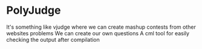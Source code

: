 # PolyJudge
It's something like vjudge where we can create mashup contests from other websites problems 
We can create our own questions
A cml tool for easily checking the output after compilation
